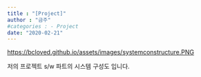 ```yaml
---
title : "[Project]"
author : "금주"
#categories : - Project
date: "2020-02-21"
---
```

https://bcloved.github.io/assets/images/systemconstructure.PNG

저의 프로젝트 s/w 파트의 시스템 구성도 입니다.
